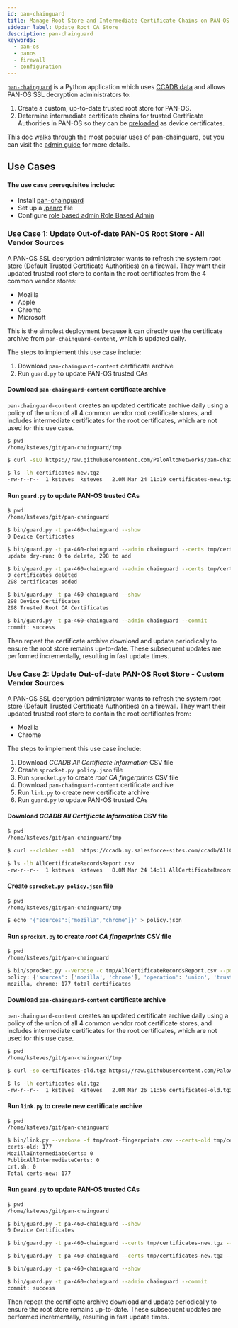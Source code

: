 ```yaml
---
id: pan-chainguard
title: Manage Root Store and Intermediate Certificate Chains on PAN-OS with pan-chainguard
sidebar_label: Update Root CA Store
description: pan-chainguard
keywords:
  - pan-os
  - panos
  - firewall
  - configuration
---
```


[`pan-chainguard`](https://github.com/PaloAltoNetworks/pan-chainguard) is a Python application which uses
[CCADB data](https://www.ccadb.org/resources)
and allows PAN-OS SSL decryption administrators to:

1. Create a custom, up-to-date trusted root store for PAN-OS.
2. Determine intermediate certificate chains for trusted Certificate
   Authorities in PAN-OS so they can be [preloaded](
   https://wiki.mozilla.org/Security/CryptoEngineering/Intermediate_Preloading) as device certificates.

This doc walks through the most popular uses of pan-chainguard, but you can visit the [admin guide](https://github.com/PaloAltoNetworks/pan-chainguard/blob/main/doc/admin-guide.rst#install-pan-chainguard) for more details.


## Use Cases

#### The use case prerequisites include:

- Install [pan-chainguard](https://github.com/PaloAltoNetworks/pan-chainguard/blob/main/doc/admin-guide.rst#install-pan-chainguard)
- Set up a [.panrc](https://github.com/PaloAltoNetworks/pan-chainguard/blob/main/doc/admin-guide.rst#pan-chainguard-pan-os-xml-api-usage) file
- Configure [role based admin Role Based Admin](https://github.com/PaloAltoNetworks/pan-chainguard/blob/main/doc/admin-guide.rst#role-based-admin)

### Use Case 1: Update Out-of-date PAN-OS Root Store - All Vendor Sources

A PAN-OS SSL decryption administrator wants to refresh the system root store (Default Trusted Certificate Authorities) on a firewall. They want their updated trusted root store to contain the root certificates from the 4 common vendor stores:

- Mozilla
- Apple
- Chrome
- Microsoft

This is the simplest deployment because it can directly use the certificate archive from `pan-chainguard-content`, which is updated daily.

The steps to implement this use case include:

1. Download `pan-chainguard-content` certificate archive
2. Run `guard.py` to update PAN-OS trusted CAs

#### Download `pan-chainguard-content` certificate archive

`pan-chainguard-content` creates an updated certificate archive daily using a policy of the union of all 4 common vendor root certificate stores, and includes intermediate certificates for the root certificates, which are not used for this use case.

```bash
$ pwd
/home/ksteves/git/pan-chainguard/tmp

$ curl -sLO https://raw.githubusercontent.com/PaloAltoNetworks/pan-chainguard-content/main/latest-certs/certificates-new.tgz

$ ls -lh certificates-new.tgz
-rw-r--r--  1 ksteves  ksteves   2.0M Mar 24 11:19 certificates-new.tgz
```

#### Run `guard.py` to update PAN-OS trusted CAs

```bash
$ pwd
/home/ksteves/git/pan-chainguard

$ bin/guard.py -t pa-460-chainguard --show
0 Device Certificates

$ bin/guard.py -t pa-460-chainguard --admin chainguard --certs tmp/certificates-new.tgz --update --type root --dry-run
update dry-run: 0 to delete, 298 to add

$ bin/guard.py -t pa-460-chainguard --admin chainguard --certs tmp/certificates-new.tgz --update --type root
0 certificates deleted
298 certificates added

$ bin/guard.py -t pa-460-chainguard --show
298 Device Certificates
298 Trusted Root CA Certificates

$ bin/guard.py -t pa-460-chainguard --admin chainguard --commit
commit: success
```

Then repeat the certificate archive download and update periodically to ensure the root store remains up-to-date. These subsequent updates are performed incrementally, resulting in fast update times.

### Use Case 2: Update Out-of-date PAN-OS Root Store - Custom Vendor Sources

A PAN-OS SSL decryption administrator wants to refresh the system root store (Default Trusted Certificate Authorities) on a firewall. They want their updated trusted root store to contain the root certificates from:

- Mozilla
- Chrome

The steps to implement this use case include:

1. Download *CCADB All Certificate Information* CSV file
2. Create `sprocket.py policy.json` file
3. Run `sprocket.py` to create *root CA fingerprints* CSV file
4. Download `pan-chainguard-content` certificate archive
5. Run `link.py` to create new certificate archive
6. Run `guard.py` to update PAN-OS trusted CAs

#### Download *CCADB All Certificate Information* CSV file

```bash
$ pwd
/home/ksteves/git/pan-chainguard/tmp

$ curl --clobber -sOJ  https://ccadb.my.salesforce-sites.com/ccadb/AllCertificateRecordsCSVFormatv2

$ ls -lh AllCertificateRecordsReport.csv
-rw-r--r--  1 ksteves  ksteves   8.0M Mar 24 14:11 AllCertificateRecordsReport.csv
```

#### Create `sprocket.py policy.json` file

```bash
$ pwd
/home/ksteves/git/pan-chainguard/tmp

$ echo '{"sources":["mozilla","chrome"]}' > policy.json
```

#### Run `sprocket.py` to create *root CA fingerprints* CSV file

```bash
$ pwd
/home/ksteves/git/pan-chainguard

$ bin/sprocket.py --verbose -c tmp/AllCertificateRecordsReport.csv --policy tmp/policy.json -f tmp/root-fingerprints.csv
policy: {'sources': ['mozilla', 'chrome'], 'operation': 'union', 'trust_bits': []}
mozilla, chrome: 177 total certificates
```

#### Download `pan-chainguard-content` certificate archive

`pan-chainguard-content` creates an updated certificate archive daily using a policy of the union of all 4 common vendor root certificate stores, and includes intermediate certificates for the root certificates, which are not used for this use case.

```bash
$ pwd
/home/ksteves/git/pan-chainguard/tmp

$ curl -so certificates-old.tgz https://raw.githubusercontent.com/PaloAltoNetworks/pan-chainguard-content/main/latest-certs/certificates-new.tgz

$ ls -lh certificates-old.tgz
-rw-r--r--  1 ksteves  ksteves   2.0M Mar 26 11:56 certificates-old.tgz
```

#### Run `link.py` to create new certificate archive

```bash
$ pwd
/home/ksteves/git/pan-chainguard

$ bin/link.py --verbose -f tmp/root-fingerprints.csv --certs-old tmp/certificates-old.tgz --certs-new tmp/certificates-new.tgz
certs-old: 177
MozillaIntermediateCerts: 0
PublicAllIntermediateCerts: 0
crt.sh: 0
Total certs-new: 177
```

#### Run `guard.py` to update PAN-OS trusted CAs

```bash
$ pwd
/home/ksteves/git/pan-chainguard

$ bin/guard.py -t pa-460-chainguard --show
0 Device Certificates

$ bin/guard.py -t pa-460-chainguard --certs tmp/certificates-new.tgz --update --type root --dry-run

$ bin/guard.py -t pa-460-chainguard --certs tmp/certificates-new.tgz --update --type root

$ bin/guard.py -t pa-460-chainguard --show

$ bin/guard.py -t pa-460-chainguard --admin chainguard --commit
commit: success
```

Then repeat the certificate archive download and update periodically to ensure the root store remains up-to-date. These subsequent updates are performed incrementally, resulting in fast update times.